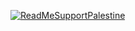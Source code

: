 [![ReadMeSupportPalestine](https://raw.githubusercontent.com/HamzaZaidiX/support-palestine-banner/master/banner-support.svg)](https://crisisrelief.un.org/en/opt-crisis)
